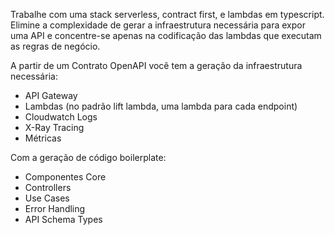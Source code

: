 
Trabalhe com uma stack serverless, contract first, e lambdas em typescript.
Elimine a complexidade de gerar a infraestrutura necessária para expor uma API e concentre-se apenas na codificação das lambdas que executam as regras de negócio.

A partir de um Contrato OpenAPI você tem a geração da infraestrutura necessária:
- API Gateway
- Lambdas (no padrão lift lambda, uma lambda para cada endpoint)
- Cloudwatch Logs
- X-Ray Tracing
- Métricas

Com a geração de código boilerplate:
- Componentes Core
- Controllers
- Use Cases
- Error Handling
- API Schema Types
